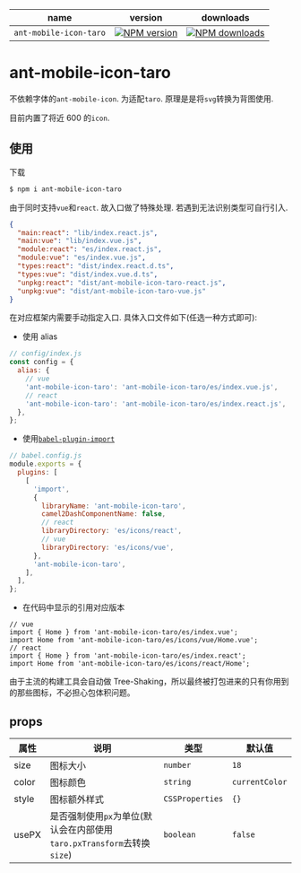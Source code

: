 | name                   | version                      | downloads                      |
| ---------------------- | ---------------------------- | ------------------------------ |
| `ant-mobile-icon-taro` | [![NPM version][image-1]][1] | [![NPM downloads][image-2]][2] |

# ant-mobile-icon-taro

不依赖字体的`ant-mobile-icon`. 为适配`taro`. 原理是是将`svg`转换为背图使用.

目前内置了将近 600 的`icon`.

## 使用

下载

```bash
$ npm i ant-mobile-icon-taro
```

由于同时支持`vue`和`react`. 故入口做了特殊处理. 若遇到无法识别类型可自行引入.

```json | pure
{
  "main:react": "lib/index.react.js",
  "main:vue": "lib/index.vue.js",
  "module:react": "es/index.react.js",
  "module:vue": "es/index.vue.js",
  "types:react": "dist/index.react.d.ts",
  "types:vue": "dist/index.vue.d.ts",
  "unpkg:react": "dist/ant-mobile-icon-taro-react.js",
  "unpkg:vue": "dist/ant-mobile-icon-taro-vue.js"
}
```

在对应框架内需要手动指定入口. 具体入口文件如下(任选一种方式即可):

- 使用 alias

```js | pure
// config/index.js
const config = {
  alias: {
    // vue
    'ant-mobile-icon-taro': 'ant-mobile-icon-taro/es/index.vue.js',
    // react
    'ant-mobile-icon-taro': 'ant-mobile-icon-taro/es/index.react.js',
  },
};
```

- 使用[`babel-plugin-import`](https://github.com/ant-design/babel-plugin-import)

```js | pure
// babel.config.js
module.exports = {
  plugins: [
    [
      'import',
      {
        libraryName: 'ant-mobile-icon-taro',
        camel2DashComponentName: false,
        // react
        libraryDirectory: 'es/icons/react',
        // vue
        libraryDirectory: 'es/icons/vue',
      },
      'ant-mobile-icon-taro',
    ],
  ],
};
```

- 在代码中显示的引用对应版本

```tsx | pure
// vue
import { Home } from 'ant-mobile-icon-taro/es/index.vue';
import Home from 'ant-mobile-icon-taro/es/icons/vue/Home.vue';
// react
import { Home } from 'ant-mobile-icon-taro/es/index.react';
import Home from 'ant-mobile-icon-taro/es/icons/react/Home';
```

由于主流的构建工具会自动做 Tree-Shaking，所以最终被打包进来的只有你用到的那些图标，不必担心包体积问题。

## props

| 属性  | 说明                                                                   | 类型            | 默认值         |
| ----- | ---------------------------------------------------------------------- | --------------- | -------------- |
| size  | 图标大小                                                               | `number`        | `18`           |
| color | 图标颜色                                                               | `string`        | `currentColor` |
| style | 图标额外样式                                                           | `CSSProperties` | `{}`           |
| usePX | 是否强制使用`px`为单位(默认会在内部使用`taro.pxTransform`去转换`size`) | `boolean`       | `false`        |

[1]: https://www.npmjs.com/package/ant-mobile-icon-taro
[2]: https://npmjs.org/package/ant-mobile-icon-taro
[image-1]: https://img.shields.io/npm/v/ant-mobile-icon-taro.svg?style=flat
[image-2]: https://img.shields.io/npm/dm/ant-mobile-icon-taro.svg?style=flat
